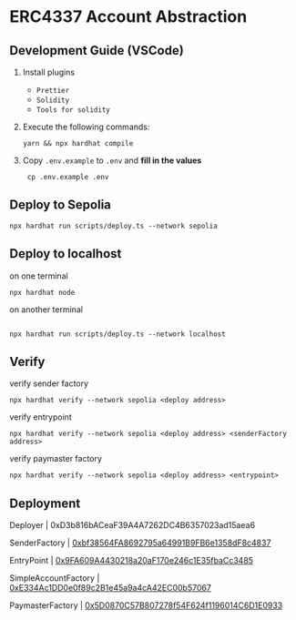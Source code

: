 # ERC4337 Account Abstraction

## Development Guide (VSCode)

1. Install plugins

   - `Prettier`
   - `Solidity`
   - `Tools for solidity`

2. Execute the following commands:

   ```shell
   yarn && npx hardhat compile
   ```

3. Copy `.env.example` to `.env` and **fill in the values**

   ```shell
    cp .env.example .env
   ```

## Deploy to Sepolia

```shell
npx hardhat run scripts/deploy.ts --network sepolia
```

## Deploy to localhost

on one terminal

```shell
npx hardhat node
```

on another terminal

```shell

npx hardhat run scripts/deploy.ts --network localhost
```

## Verify

verify sender factory

```shell
npx hardhat verify --network sepolia <deploy address>
```

verify entrypoint

```shell
npx hardhat verify --network sepolia <deploy address> <senderFactory address>
```
verify paymaster factory

```shell
npx hardhat verify --network sepolia <deploy address> <entrypoint>
```

## Deployment

Deployer | 0xD3b816bACeaF39A4A7262DC4B6357023ad15aea6

SenderFactory | [0xbf38564FA8692795a64991B9FB6e1358dF8c4837](https://sepolia.etherscan.io/address/0xbf38564FA8692795a64991B9FB6e1358dF8c4837#code)

EntryPoint | [0x9FA609A4430218a20aF170e246c1E35fbaCc3485](https://sepolia.etherscan.io/address/0x9FA609A4430218a20aF170e246c1E35fbaCc3485#code)

SimpleAccountFactory | [0xE334Ac1DD0e0f89c2B1e45a9a4cA42EC00b57067](https://sepolia.etherscan.io/address/0xE334Ac1DD0e0f89c2B1e45a9a4cA42EC00b57067#code)

PaymasterFactory | [0x5D0870C57B807278f54F624f1196014C6D1E0933](https://sepolia.etherscan.io/address/0x5D0870C57B807278f54F624f1196014C6D1E0933#code)


